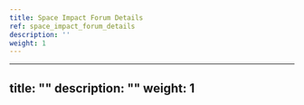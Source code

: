 ```yaml
---
title: Space Impact Forum Details
ref: space_impact_forum_details
description: ''
weight: 1
---
```

---
title: ""
description: ""
weight: 1
---